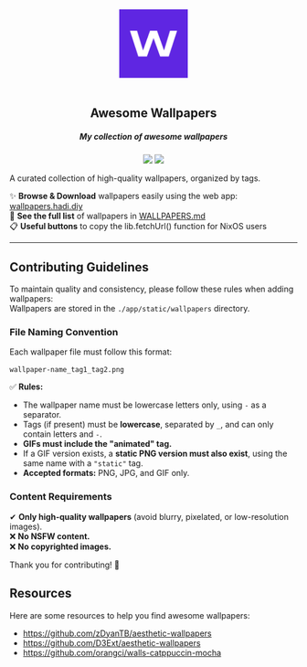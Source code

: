 <div align="center">
    <img src="https://raw.githubusercontent.com/anotherhadi/awesome-wallpapers/main/.github/assets/icon.png" width="120px" />
</div>

<br>

<h2 align="center">
  Awesome Wallpapers
  <h5 align="center">
    My collection of awesome wallpapers<br>
  </h5>
</h2>

<p align="center">
    <a href="https://github.com/anotherhadi/awesome-wallpapers/stargazers">
        <img src="https://img.shields.io/github/stars/anotherhadi/awesome-wallpapers?color=5F26E2&labelColor=0b0b0b&style=for-the-badge&logo=starship&logoColor=5F26E2"></a>
    <a href="https://github.com/anotherhadi/awesome-wallpapers/">
        <img src="https://img.shields.io/github/repo-size/anotherhadi/awesome-wallpapers?color=5F26E2&labelColor=0b0b0b&style=for-the-badge&logo=github&logoColor=5F26E2"></a>
</p>

A curated collection of high-quality wallpapers, organized by tags.  

✨ **Browse & Download** wallpapers easily using the web app: [wallpapers.hadi.diy](https://wallpapers.hadi.diy)  
📄 **See the full list** of wallpapers in [WALLPAPERS.md](./WALLPAPERS.md)  
📋 **Useful buttons** to copy the lib.fetchUrl() function for NixOS users

---

## **Contributing Guidelines**  

To maintain quality and consistency, please follow these rules when adding wallpapers:  
Wallpapers are stored in the `./app/static/wallpapers` directory.

### **File Naming Convention**  

Each wallpaper file must follow this format:  

```
wallpaper-name_tag1_tag2.png
```

✅ **Rules:**  

- The wallpaper name must be lowercase letters only, using `-` as a separator.  
- Tags (if present) must be **lowercase**, separated by `_`, and can only contain letters and `-`.  
- **GIFs must include the "animated" tag.**  
- If a GIF version exists, a **static PNG version must also exist**, using the same name with a `"static"` tag.  
- **Accepted formats:** PNG, JPG, and GIF only.  

### **Content Requirements**  

✔ **Only high-quality wallpapers** (avoid blurry, pixelated, or low-resolution images).  
❌ **No NSFW content.**  
❌ **No copyrighted images.**  

Thank you for contributing! 🚀

## Resources

Here are some resources to help you find awesome wallpapers:

- <https://github.com/zDyanTB/aesthetic-wallpapers>
- <https://github.com/D3Ext/aesthetic-wallpapers>
- <https://github.com/orangci/walls-catppuccin-mocha>
